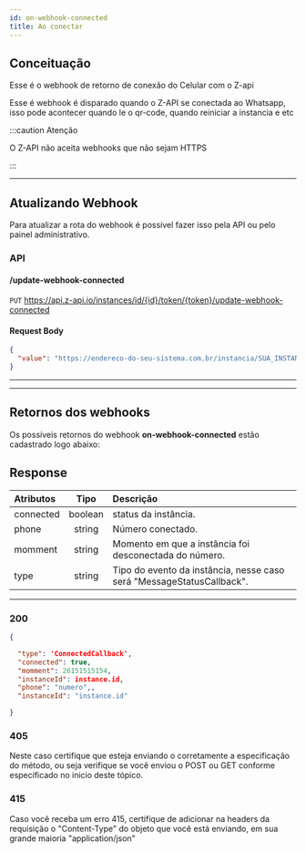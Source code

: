 ```yaml
---
id: on-webhook-connected
title: Ao conectar
---
```


## Conceituação

Esse é o webhook de retorno de conexão do Celular com o Z-api

Esse é webhook é disparado quando o Z-API se conectada ao Whatsapp, isso pode acontecer quando le o qr-code, quando reiniciar a instancia e etc

:::caution Atenção

O Z-API não aceita webhooks que não sejam HTTPS

:::

---

## Atualizando Webhook

Para atualizar a rota do webhook é possível fazer isso pela API ou pelo painel administrativo.

### API

#### /update-webhook-connected

`PUT` <https://api.z-api.io/instances/id/{id}/token/{token}/update-webhook-connected>

#### Request Body

```json
{
  "value": "https://endereco-do-seu-sistema.com.br/instancia/SUA_INSTANCIA/status"
}
```

---

<!-- ### Painel Administrativo -->

<!-- ![img](../../img/status.png) -->

<!-- --- -->

---

## Retornos dos webhooks

Os possíveis retornos do webhook **on-webhook-connected** estão cadastrado logo abaixo:

## Response

| Atributos | Tipo | Descrição |
| :-- | :-: | :-- |
| connected | boolean | status da instância. |
| phone | string | Número conectado. |
| momment | string | Momento em que a instância foi desconectada do número. |
| type | string | Tipo do evento da instância, nesse caso será "MessageStatusCallback". |

---

### 200

```json
{

  "type": 'ConnectedCallback',
  "connected": true,
  "momment": 26151515154,
  "instanceId": instance.id,
  "phone": "numero",,
  "instanceId": "instance.id"

}
```

### 405

Neste caso certifique que esteja enviando o corretamente a especificação do método, ou seja verifique se você enviou o POST ou GET conforme especificado no inicio deste tópico.

### 415

Caso você receba um erro 415, certifique de adicionar na headers da requisição o "Content-Type" do objeto que você está enviando, em sua grande maioria "application/json"

<!--
## Code

<iframe src="//api.apiembed.com/?source=https://raw.githubusercontent.com/Z-API/z-api-docs/main/json-examples/on-whatsapp-message-status-changes.json&targets=all" frameborder="0" scrolling="no" width="100%" height="500px" seamless></iframe> -->
